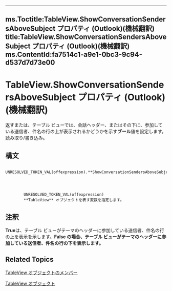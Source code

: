 

---
ms.Toctitle:TableView.ShowConversationSendersAboveSubject プロパティ (Outlook)(機械翻訳)
title:TableView.ShowConversationSendersAboveSubject プロパティ (Outlook)(機械翻訳)
ms.ContentId:fa7514c1-a9e1-0bc3-9c94-d537d7d73e00
---
# TableView.ShowConversationSendersAboveSubject プロパティ (Outlook)(機械翻訳)




返すまたは、テーブル ビューでは、会話ヘッダー、またはその下に、参加している送信者、件名の行の上が表示されるかどうかを示す**ブール**値を設定します。読み取り/書き込み。

## 構文

            UNRESOLVED_TOKEN_VAL(offexpression).**ShowConversationSendersAboveSubject**




            UNRESOLVED_TOKEN_VAL(offexpression)
            **TableView** オブジェクトを表す変数を指定します。



## 注釈
**True**は、テーブル ビューがテーマのヘッダーに参加している送信者、件名の行の上を表示を示します。**False の場合、テーブル ビューがテーマのヘッダーに参加している送信者、件名の行の下を表示します。**



## Related Topics

[TableView オブジェクトのメンバー](2cc17ec6-12cf-d335-9370-d3922b45510e.md)

[TableView オブジェクト](026e27f8-1655-060d-e8cc-87eaaf4f1510.md)




